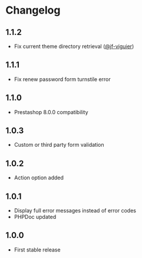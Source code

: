 # Changelog

## 1.1.2

- Fix current theme directory retrieval ([@jf-viguier](https://github.com/jf-viguier))

## 1.1.1

- Fix renew password form turnstile error

## 1.1.0

- Prestashop 8.0.0 compatibility

## 1.0.3

- Custom or third party form validation

## 1.0.2

- Action option added

## 1.0.1

- Display full error messages instead of error codes
- PHPDoc updated

## 1.0.0

- First stable release